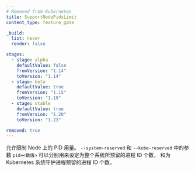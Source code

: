 ```yaml
---
# Removed from Kubernetes
title: SupportNodePidsLimit
content_type: feature_gate

_build:
  list: never
  render: false

stages:
  - stage: alpha 
    defaultValue: false
    fromVersion: "1.14"
    toVersion: "1.14"
  - stage: beta 
    defaultValue: true
    fromVersion: "1.15"
    toVersion: "1.19"    
  - stage: stable
    defaultValue: true
    fromVersion: "1.20"
    toVersion: "1.23"    

removed: true
---
```

<!--
Enable the support to limiting PIDs on the Node.  The parameter
`pid=<number>` in the `--system-reserved` and `--kube-reserved` options can be specified to
ensure that the specified number of process IDs will be reserved for the system as a whole and for
 Kubernetes system daemons respectively.
-->
允许限制 Node 上的 PID 用量。
`--system-reserved` 和 `--kube-reserved` 中的参数 `pid=<数值>`
可以分别用来设定为整个系统所预留的进程 ID 个数，
和为 Kubernetes 系统守护进程预留的进程 ID 个数。
